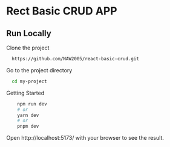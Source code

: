 
# Rect Basic CRUD APP

## Run Locally

Clone the project

```bash
  https://github.com/NAW2005/react-basic-crud.git
```

Go to the project directory

```bash
  cd my-project
```
Getting Started
```bash
    npm run dev
    # or
    yarn dev
    # or
    pnpm dev
```
Open http://localhost:5173/ with your browser to see the result.


